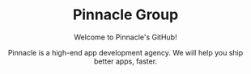 <div align="center">
  <h1 align="center">Pinnacle Group</h1>
  
  

Welcome to Pinnacle's GitHub!

Pinnacle is a high-end app development agency. We will help you ship better apps, faster.

</div>
